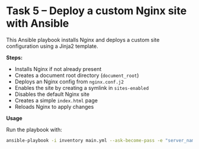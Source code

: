 # Task 5 – Deploy a custom Nginx site with Ansible

This Ansible playbook installs Nginx and deploys a custom site configuration using a Jinja2 template.

**Steps:**

- Installs Nginx if not already present  
- Creates a document root directory (`document_root`)  
- Deploys an Nginx config from `nginx.conf.j2`  
- Enables the site by creating a symlink in `sites-enabled`  
- Disables the default Nginx site  
- Creates a simple `index.html` page  
- Reloads Nginx to apply changes  

**Usage**

Run the playbook with:

```bash
ansible-playbook -i inventory main.yml --ask-become-pass -e "server_name=example.local document_root=/var/www/example"
```
